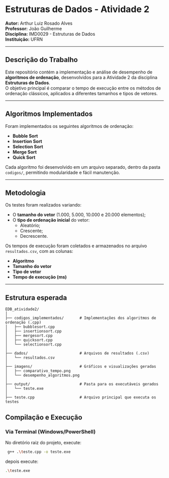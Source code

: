 # Estruturas de Dados - Atividade 2
**Autor:** Arthur Luiz Rosado Alves  
**Professor:** João Guilherme  
**Disciplina:** IMD0029 - Estruturas de Dados  
**Instituição:** UFRN  

---

## Descrição do Trabalho
Este repositório contém a implementação e análise de desempenho de **algoritmos de ordenação**, desenvolvidos para a Atividade 2 da disciplina **Estruturas de Dados**.  
O objetivo principal é comparar o tempo de execução entre os métodos de ordenação clássicos, aplicados a diferentes tamanhos e tipos de vetores.

---

## Algoritmos Implementados
Foram implementados os seguintes algoritmos de ordenação:

- **Bubble Sort**
- **Insertion Sort**
- **Selection Sort**
- **Merge Sort**
- **Quick Sort**

Cada algoritmo foi desenvolvido em um arquivo separado, dentro da pasta `codigos/`, permitindo modularidade e fácil manutenção.

---

## Metodologia
Os testes foram realizados variando:
- O **tamanho do vetor** (1.000, 5.000, 10.000 e 20.000 elementos);
- O **tipo de ordenação inicial** do vetor:
  - Aleatório;
  - Crescente;
  - Decrescente.

Os tempos de execução foram coletados e armazenados no arquivo `resultados.csv`, com as colunas:
- **Algoritmo**
- **Tamanho do vetor**
- **Tipo de vetor**
- **Tempo de execução (ms)**

---
## Estrutura esperada 
```
EDB_atividade2/
│
├── codigos_implementados/       # Implementações dos algoritmos de ordenação (.cpp)
│   ├── bubblesort.cpp
│   ├── insertionsort.cpp
│   ├── mergesort.cpp
│   ├── quicksort.cpp
│   └── selectionsort.cpp
│
├── dados/                       # Arquivos de resultados (.csv)
│   └── resultados.csv
│
├── imagens/                     # Gráficos e visualizações geradas
│   ├── comparativo_tempo.png
│   └── desempenho_algoritmos.png
│
├── output/                      # Pasta para os executáveis gerados
│   └── teste.exe
│
├── teste.cpp                    # Arquivo principal que executa os testes

```
##  Compilação e Execução
###  Via Terminal (Windows/PowerShell)
No diretório raiz do projeto, execute:
```bash
 g++ .\teste.cpp -o teste.exe
```
depois execute:
```bash
.\teste.exe
```
